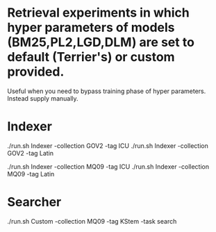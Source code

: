 # Retrieval experiments in which hyper parameters of models (BM25,PL2,LGD,DLM) are set to default (Terrier's) or custom provided.

Useful when you need to bypass training phase of hyper parameters. Instead supply manually.

# Indexer

./run.sh Indexer -collection GOV2 -tag ICU
./run.sh Indexer -collection GOV2 -tag Latin

./run.sh Indexer -collection MQ09 -tag ICU
./run.sh Indexer -collection MQ09 -tag Latin

# Searcher

./run.sh Custom -collection MQ09 -tag KStem -task search